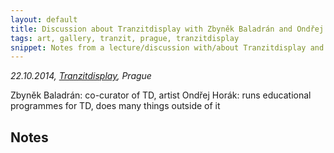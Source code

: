 ```yaml
---
layout: default
title: Discussion about Tranzitdisplay with Zbyněk Baladrán and Ondřej Horák
tags: art, gallery, tranzit, prague, tranzitdisplay
snippet: Notes from a lecture/discussion with/about Tranzitdisplay and what it is like to run a small gallery in general
---
```


_22.10.2014, [Tranzitdisplay](http://www.tranzitdisplay.cz), Prague_

Zbyněk Baladrán: co-curator of TD, artist
Ondřej Horák: runs educational programmes for TD, does many things outside of it

## Notes

